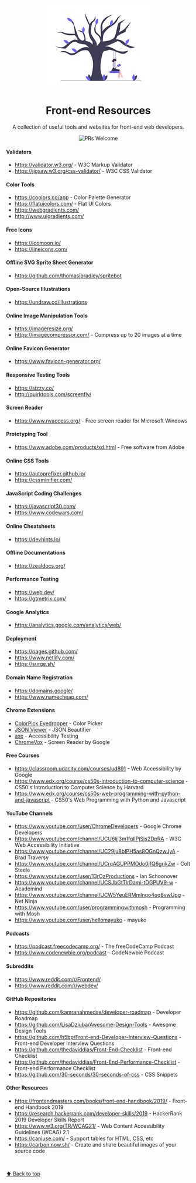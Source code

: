 <p align="center">
<img src="undraw_tree_swing_ub4f.png" width="300" alt="header-image">
</p>
<h1 align="center"> Front-end Resources </h1>
<p align="center">A collection of useful tools and websites for front-end web developers.</p>

<p align="center"
  <a href="http://makeapullrequest.com">
  <img src="https://img.shields.io/badge/PRs-welcome-brightgreen.svg?style=flat-square" alt="PRs Welcome">
  </a>
</p>

#### Validators
- https://validator.w3.org/ - W3C Markup Validator
- https://jigsaw.w3.org/css-validator/ - W3C CSS Validator

#### Color Tools
- https://coolors.co/app - Color Palette Generator
- https://flatuicolors.com/ - Flat UI Colors
- https://webgradients.com/
- http://www.uigradients.com/

#### Free Icons
- https://icomoon.io/
- https://lineicons.com/

#### Offline SVG Sprite Sheet Generator
- https://github.com/thomasjbradley/spritebot

#### Open-Source Illustrations
- https://undraw.co/illustrations

#### Online Image Manipulation Tools
- https://imageresize.org/
- https://imagecompressor.com/ - Compress up to 20 images at a time

#### Online Favicon Generator
- https://www.favicon-generator.org/

#### Responsive Testing Tools
- https://sizzy.co/
- http://quirktools.com/screenfly/

#### Screen Reader
- https://www.nvaccess.org/ - Free screen reader for Microsoft Windows

#### Prototyping Tool
- https://www.adobe.com/products/xd.html - Free software from Adobe

#### Online CSS Tools
- https://autoprefixer.github.io/
- https://cssminifier.com/

#### JavaScript Coding Challenges
- https://javascript30.com/
- https://www.codewars.com/

#### Online Cheatsheets
- https://devhints.io/

#### Offline Documentations
- https://zealdocs.org/

#### Performance Testing
- https://web.dev/
- https://gtmetrix.com/

#### Google Analytics
- https://analytics.google.com/analytics/web/

#### Deployment
- https://pages.github.com/
- https://www.netlify.com/
- https://surge.sh/

#### Domain Name Registration
- https://domains.google/
- https://www.namecheap.com/

#### Chrome Extensions
- [ColorPick Eyedropper](https://chrome.google.com/webstore/detail/colorpick-eyedropper/ohcpnigalekghcmgcdcenkpelffpdolg?hl=en) - Color Picker
- [JSON Viewer](https://chrome.google.com/webstore/detail/json-viewer/gbmdgpbipfallnflgajpaliibnhdgobh) - JSON Beautifier
- [axe](https://chrome.google.com/webstore/detail/axe/lhdoppojpmngadmnindnejefpokejbdd) - Accessibility Testing
- [ChromeVox](https://chrome.google.com/webstore/detail/chromevox/kgejglhpjiefppelpmljglcjbhoiplfn?hl=en) - Screen Reader by Google

#### Free Courses
- https://classroom.udacity.com/courses/ud891 - Web Accessibility by Google
- https://www.edx.org/course/cs50s-introduction-to-computer-science - CS50's Introduction to Computer Science by Harvard
- https://www.edx.org/course/cs50s-web-programming-with-python-and-javascript - CS50's Web Programming with Python and Javascript

#### YouTube Channels
- https://www.youtube.com/user/ChromeDevelopers - Google Chrome Developers
- https://www.youtube.com/channel/UCU6ljj3m1fglIPjSjs2DpRA - W3C Web Accessibility Initiative
- https://www.youtube.com/channel/UC29ju8bIPH5as8OGnQzwJyA - Brad Traversy
- https://www.youtube.com/channel/UCrqAGUPPMOdo0jfQ6grikZw - Colt Steele
- https://www.youtube.com/user/13rOzProductions - Ian Schoonover
- https://www.youtube.com/channel/UCSJbGtTlrDami-tDGPUV9-w - Academind
- https://www.youtube.com/channel/UCW5YeuERMmlnqo4oq8vwUpg - Net Ninja
- https://www.youtube.com/user/programmingwithmosh - Programming with Mosh
- https://www.youtube.com/user/hellomayuko - mayuko

#### Podcasts
- https://podcast.freecodecamp.org/ - The freeCodeCamp Podcast
- https://www.codenewbie.org/podcast - CodeNewbie Podcast

#### Subreddits
- https://www.reddit.com/r/Frontend/
- https://www.reddit.com/r/webdev/

#### GitHub Repositories
- https://github.com/kamranahmedse/developer-roadmap - Developer Roadmap
- https://github.com/LisaDziuba/Awesome-Design-Tools - Awesome Design Tools
- https://github.com/h5bp/Front-end-Developer-Interview-Questions - Front-end Developer Interview Questions
- https://github.com/thedaviddias/Front-End-Checklist - Front-end Checklist
- https://github.com/thedaviddias/Front-End-Performance-Checklist - Front-end Performance Checklist
- https://github.com/30-seconds/30-seconds-of-css - CSS Snippets

#### Other Resources
- https://frontendmasters.com/books/front-end-handbook/2019/ - Front-end Handbook 2019
- https://research.hackerrank.com/developer-skills/2019 - HackerRank 2019 Developer Skills Report
- https://www.w3.org/TR/WCAG21/ - Web Content Accessibility Guidelines (WCAG) 2.1
- https://caniuse.com/ - Support tables for HTML, CSS, etc
- https://carbon.now.sh/ - Create and share beautiful images of your source code

<br/>

[:arrow_up: Back to top](#-front-end-resources-)
